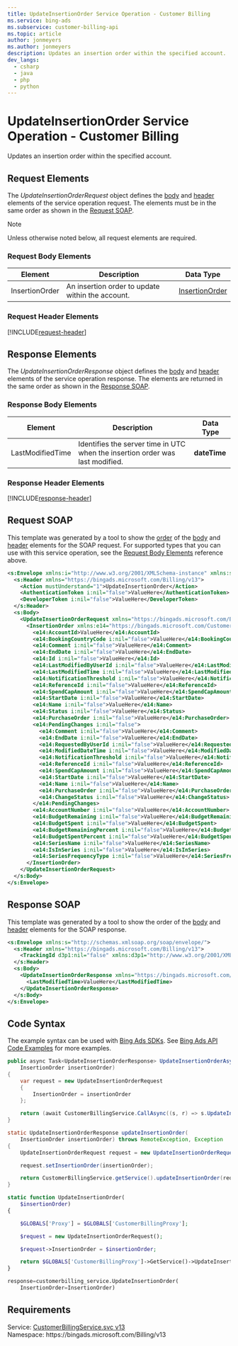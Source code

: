 ```yaml
---
title: UpdateInsertionOrder Service Operation - Customer Billing
ms.service: bing-ads
ms.subservice: customer-billing-api
ms.topic: article
author: jonmeyers
ms.author: jonmeyers
description: Updates an insertion order within the specified account.
dev_langs: 
  - csharp
  - java
  - php
  - python
---
```

# UpdateInsertionOrder Service Operation - Customer Billing
Updates an insertion order within the specified account.

## <a name="request"></a>Request Elements
The *UpdateInsertionOrderRequest* object defines the [body](#request-body) and [header](#request-header) elements of the service operation request. The elements must be in the same order as shown in the [Request SOAP](#request-soap). 

> [!NOTE]
> Unless otherwise noted below, all request elements are required.

### <a name="request-body"></a>Request Body Elements

|Element|Description|Data Type|
|-----------|---------------|-------------|
|<a name="insertionorder"></a>InsertionOrder|An insertion order to update within the account.|[InsertionOrder](insertionorder.md)|

### <a name="request-header"></a>Request Header Elements
[!INCLUDE[request-header](./includes/request-header.md)]

## <a name="response"></a>Response Elements
The *UpdateInsertionOrderResponse* object defines the [body](#response-body) and [header](#response-header) elements of the service operation response. The elements are returned in the same order as shown in the [Response SOAP](#response-soap).

### <a name="response-body"></a>Response Body Elements

|Element|Description|Data Type|
|-----------|---------------|-------------|
|<a name="lastmodifiedtime"></a>LastModifiedTime|Identifies the server time in UTC when the insertion order was last modified.|**dateTime**|

### <a name="response-header"></a>Response Header Elements
[!INCLUDE[response-header](./includes/response-header.md)]

## <a name="request-soap"></a>Request SOAP
This template was generated by a tool to show the [order](../guides/services-protocol.md#element-order) of the [body](#request-body) and [header](#request-header) elements for the SOAP request. For supported types that you can use with this service operation, see the [Request Body Elements](#request-body) reference above.

```xml
<s:Envelope xmlns:i="http://www.w3.org/2001/XMLSchema-instance" xmlns:s="http://schemas.xmlsoap.org/soap/envelope/">
  <s:Header xmlns="https://bingads.microsoft.com/Billing/v13">
    <Action mustUnderstand="1">UpdateInsertionOrder</Action>
    <AuthenticationToken i:nil="false">ValueHere</AuthenticationToken>
    <DeveloperToken i:nil="false">ValueHere</DeveloperToken>
  </s:Header>
  <s:Body>
    <UpdateInsertionOrderRequest xmlns="https://bingads.microsoft.com/Billing/v13">
      <InsertionOrder xmlns:e14="https://bingads.microsoft.com/Customer/v13/Entities" i:nil="false">
        <e14:AccountId>ValueHere</e14:AccountId>
        <e14:BookingCountryCode i:nil="false">ValueHere</e14:BookingCountryCode>
        <e14:Comment i:nil="false">ValueHere</e14:Comment>
        <e14:EndDate i:nil="false">ValueHere</e14:EndDate>
        <e14:Id i:nil="false">ValueHere</e14:Id>
        <e14:LastModifiedByUserId i:nil="false">ValueHere</e14:LastModifiedByUserId>
        <e14:LastModifiedTime i:nil="false">ValueHere</e14:LastModifiedTime>
        <e14:NotificationThreshold i:nil="false">ValueHere</e14:NotificationThreshold>
        <e14:ReferenceId i:nil="false">ValueHere</e14:ReferenceId>
        <e14:SpendCapAmount i:nil="false">ValueHere</e14:SpendCapAmount>
        <e14:StartDate i:nil="false">ValueHere</e14:StartDate>
        <e14:Name i:nil="false">ValueHere</e14:Name>
        <e14:Status i:nil="false">ValueHere</e14:Status>
        <e14:PurchaseOrder i:nil="false">ValueHere</e14:PurchaseOrder>
        <e14:PendingChanges i:nil="false">
          <e14:Comment i:nil="false">ValueHere</e14:Comment>
          <e14:EndDate i:nil="false">ValueHere</e14:EndDate>
          <e14:RequestedByUserId i:nil="false">ValueHere</e14:RequestedByUserId>
          <e14:ModifiedDateTime i:nil="false">ValueHere</e14:ModifiedDateTime>
          <e14:NotificationThreshold i:nil="false">ValueHere</e14:NotificationThreshold>
          <e14:ReferenceId i:nil="false">ValueHere</e14:ReferenceId>
          <e14:SpendCapAmount i:nil="false">ValueHere</e14:SpendCapAmount>
          <e14:StartDate i:nil="false">ValueHere</e14:StartDate>
          <e14:Name i:nil="false">ValueHere</e14:Name>
          <e14:PurchaseOrder i:nil="false">ValueHere</e14:PurchaseOrder>
          <e14:ChangeStatus i:nil="false">ValueHere</e14:ChangeStatus>
        </e14:PendingChanges>
        <e14:AccountNumber i:nil="false">ValueHere</e14:AccountNumber>
        <e14:BudgetRemaining i:nil="false">ValueHere</e14:BudgetRemaining>
        <e14:BudgetSpent i:nil="false">ValueHere</e14:BudgetSpent>
        <e14:BudgetRemainingPercent i:nil="false">ValueHere</e14:BudgetRemainingPercent>
        <e14:BudgetSpentPercent i:nil="false">ValueHere</e14:BudgetSpentPercent>
        <e14:SeriesName i:nil="false">ValueHere</e14:SeriesName>
        <e14:IsInSeries i:nil="false">ValueHere</e14:IsInSeries>
        <e14:SeriesFrequencyType i:nil="false">ValueHere</e14:SeriesFrequencyType>
      </InsertionOrder>
    </UpdateInsertionOrderRequest>
  </s:Body>
</s:Envelope>
```

## <a name="response-soap"></a>Response SOAP
This template was generated by a tool to show the order of the [body](#response-body) and [header](#response-header) elements for the SOAP response.

```xml
<s:Envelope xmlns:s="http://schemas.xmlsoap.org/soap/envelope/">
  <s:Header xmlns="https://bingads.microsoft.com/Billing/v13">
    <TrackingId d3p1:nil="false" xmlns:d3p1="http://www.w3.org/2001/XMLSchema-instance">ValueHere</TrackingId>
  </s:Header>
  <s:Body>
    <UpdateInsertionOrderResponse xmlns="https://bingads.microsoft.com/Billing/v13">
      <LastModifiedTime>ValueHere</LastModifiedTime>
    </UpdateInsertionOrderResponse>
  </s:Body>
</s:Envelope>
```

## <a name="example"></a>Code Syntax
The example syntax can be used with [Bing Ads SDKs](../guides/client-libraries.md). See [Bing Ads API Code Examples](../guides/code-examples.md) for more examples.
```csharp
public async Task<UpdateInsertionOrderResponse> UpdateInsertionOrderAsync(
	InsertionOrder insertionOrder)
{
	var request = new UpdateInsertionOrderRequest
	{
		InsertionOrder = insertionOrder
	};

	return (await CustomerBillingService.CallAsync((s, r) => s.UpdateInsertionOrderAsync(r), request));
}
```
```java
static UpdateInsertionOrderResponse updateInsertionOrder(
	InsertionOrder insertionOrder) throws RemoteException, Exception
{
	UpdateInsertionOrderRequest request = new UpdateInsertionOrderRequest();

	request.setInsertionOrder(insertionOrder);

	return CustomerBillingService.getService().updateInsertionOrder(request);
}
```
```php
static function UpdateInsertionOrder(
	$insertionOrder)
{

	$GLOBALS['Proxy'] = $GLOBALS['CustomerBillingProxy'];

	$request = new UpdateInsertionOrderRequest();

	$request->InsertionOrder = $insertionOrder;

	return $GLOBALS['CustomerBillingProxy']->GetService()->UpdateInsertionOrder($request);
}
```
```python
response=customerbilling_service.UpdateInsertionOrder(
	InsertionOrder=InsertionOrder)
```

## Requirements
Service: [CustomerBillingService.svc v13](https://clientcenter.api.bingads.microsoft.com/Api/Billing/v13/CustomerBillingService.svc)  
Namespace: https\://bingads.microsoft.com/Billing/v13  

